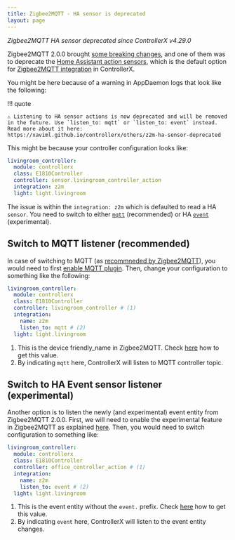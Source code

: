 ```yaml
---
title: Zigbee2MQTT - HA sensor is deprecated
layout: page
---
```


_Zigbee2MQTT HA sensor deprecated since ControllerX v4.29.0_

Zigbee2MQTT 2.0.0 brought [some breaking changes](https://github.com/Koenkk/zigbee2mqtt/discussions/24198), and one of them was to deprecate the [Home Assistant action sensors](https://www.zigbee2mqtt.io/guide/usage/integrations/home_assistant.html#via-home-assistant-action-sensor-deprecated), which is the default option for [Zigbee2MQTT integration](/controllerx/start/integrations/zigbee2mqtt) in ControllerX.

You might be here because of a warning in AppDaemon logs that look like the following:

!!! quote

    ⚠️ Listening to HA sensor actions is now deprecated and will be removed in the future. Use `listen_to: mqtt` or `listen_to: event` instead. Read more about it here: https://xaviml.github.io/controllerx/others/z2m-ha-sensor-deprecated

This might be because your controller configuration looks like:

```yaml hl_lines="4-5"
livingroom_controller:
  module: controllerx
  class: E1810Controller
  controller: sensor.livingroom_controller_action
  integration: z2m
  light: light.livingroom
```

The issue is within the `integration: z2m` which is defaulted to read a HA `sensor`. You need to switch to either [`mqtt`](/controllerx/start/integrations/zigbee2mqtt/#mqtt-topics-listen_to-mqtt) (recommended) or HA [`event`](/controllerx/start/integrations/zigbee2mqtt/#event-state-listen_to-event) (experimental).

## Switch to MQTT listener (recommended)

In case of switching to MQTT (as [recommneded by Zigbee2MQTT](https://www.zigbee2mqtt.io/guide/usage/integrations/home_assistant.html#via-mqtt-device-trigger-recommended)), you would need to first [enable MQTT plugin](/controllerx/others/enable-mqtt-plugin). Then, change your configuration to something like the following:

```yaml hl_lines="4-7"
livingroom_controller:
  module: controllerx
  class: E1810Controller
  controller: livingroom_controller # (1)
  integration:
    name: z2m
    listen_to: mqtt # (2)
  light: light.livingroom
```

1. This is the device friendly_name in Zigbee2MQTT. Check [here](/controllerx/start/integrations/zigbee2mqtt/#mqtt-topics-listen_to-mqtt) how to get this value.
2. By indicating `mqtt` here, ControllerX will listen to MQTT controller topic.

## Switch to HA Event sensor listener (experimental)

Another option is to listen the newly (and experimental) event entity from Zigbee2MQTT 2.0.0. First, we will need to enable the experimental feature in Zigbee2MQTT as explained [here](/controllerx/start/integrations/zigbee2mqtt/#event-state-listen_to-event). Then, you would need to switch configuration to something like:

```yaml hl_lines="4-7"
livingroom_controller:
  module: controllerx
  class: E1810Controller
  controller: office_controller_action # (1)
  integration:
    name: z2m
    listen_to: event # (2)
  light: light.livingroom
```

1. This is the event entity without the `event.` prefix. Check [here](/controllerx/start/integrations/zigbee2mqtt/#event-state-listen_to-event) how to get this value.
2. By indicating `event` here, ControllerX will listen to the event entity changes.
